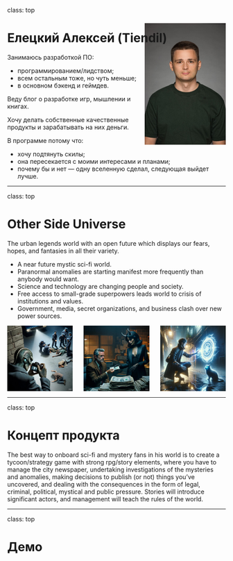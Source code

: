 class: top

# Елецкий Алексей (Tiendil)

<!-- - Бэкграунд (с прошлой презы) -->

<img src="./avatara.jpg" style="height: 20em; float: right; margin-top: -5em;"/>

Занимаюсь разработкой ПО:

- программированием/лидством;
- всем остальным тоже, но чуть меньше;
- в основном бэкенд и геймдев.

Веду блог о разработке игр, мышлении и книгах.

Хочу делать собственные качественные продукты и зарабатывать на них деньги.

В программе потому что:

- хочу подтянуть скилы;
- она пересекается с моими интересами и планами;
- почему бы и нет — одну вселенную сделал, следующая выйдет лучше.

<!-- Написать 3 предложения о себе. "Занимаюсь/увлекаюсь [тем-то], когда вырасту хочу делать [то-то], в программе потому что [вот так вот]".   -->

---
class: top

# Other Side Universe

<!-- - Сеттинг (с прошлой презы) -->

The urban legends world with an open future which displays our fears, hopes, and fantasies in all their variety.

- A near future mystic sci-fi world.
- Paranormal anomalies are starting manifest more frequently than anybody would want.
- Science and technology are changing people and society.
- Free access to small-grade superpowers leads world to crisis of institutions and values.
- Government, media, secret organizations, and business clash over new power sources.

<div style="display: flex; justify-content: space-between;">
    <img src="./1.png" width="30%"/>
    <img src="./2.png" width="30%"/>
    <img src="./3.jpg" width="30%"/>
</div>

---
class: top

# Концепт продукта

<!-- - Концепт продукта на основе исследования -->


The best way to onboard sci-fi and mystery fans in his world is to create a tycoon/strategy game with strong rpg/story elements, where you have to manage the city newspaper, undertaking investigations of the mysteries and anomalies, making decisions to publish (or not) things you’ve uncovered, and dealing with the consequences in the form of legal, criminal, political, mystical and public pressure. Stories will introduce significant actors, and management will teach the rules of the world.

---
class: top

# Демо

<!-- - Описание демки, как мы её видим -->

